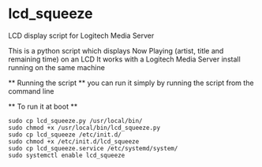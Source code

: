 # lcd_squeeze
LCD display script for Logitech Media Server

This is a python script which displays Now Playing (artist, title and remaining time) on an LCD
It works with a Logitech Media Server install running on the same machine

** Running the script **
you can run it simply by running the script from the command line

** To run it at boot **
```
sudo cp lcd_squeeze.py /usr/local/bin/
sudo chmod +x /usr/local/bin/lcd_squeeze.py
sudo cp lcd_squeeze /etc/init.d/
sudo chmod +x /etc/init.d/lcd_squeeze
sudo cp lcd_squeeze.service /etc/systemd/system/
sudo systemctl enable lcd_squeeze
```
